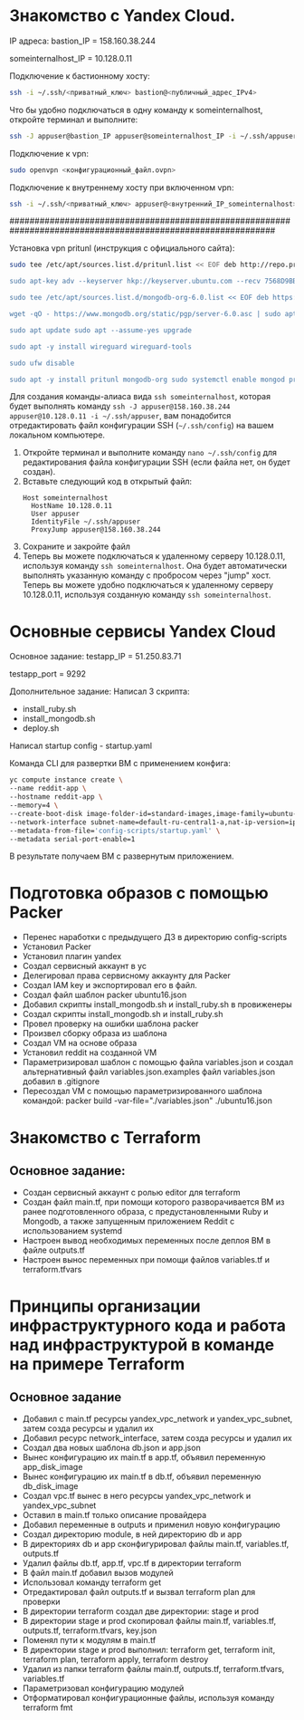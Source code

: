 # Знакомство с Yandex Cloud.
IP адреса:
bastion_IP = 158.160.38.244

someinternalhost_IP = 10.128.0.11

Подключение к бастионному хосту:
```bash
ssh -i ~/.ssh/<приватный_ключ> bastion@<публичный_адрес_IPv4>
```

Что бы удобно подключаться в одну команду к someinternalhost, откройте терминал и выполните:
```bash
ssh -J appuser@bastion_IP appuser@someinternalhost_IP -i ~/.ssh/appuser
```

Подключение к vpn:
```bash
sudo openvpn <конфигурационный_файл.ovpn>
```

Подключение к внутреннему хосту при включенном vpn:
```bash
ssh -i ~/.ssh/<приватный_ключ> appuser@<внутренний_IP_someinternalhost>
```

#############################################################################################################

Установка vpn pritunl (инструкция с официального сайта):
```bash
sudo tee /etc/apt/sources.list.d/pritunl.list << EOF deb http://repo.pritunl.com/stable/apt jammy main EOF

sudo apt-key adv --keyserver hkp://keyserver.ubuntu.com --recv 7568D9BB55FF9E5287D586017AE645C0CF8E292A

sudo tee /etc/apt/sources.list.d/mongodb-org-6.0.list << EOF deb https://repo.mongodb.org/apt/ubuntu jammy/mongodb-org/6.0 multiverse EOF

wget -qO - https://www.mongodb.org/static/pgp/server-6.0.asc | sudo apt-key add -

sudo apt update sudo apt --assume-yes upgrade

sudo apt -y install wireguard wireguard-tools

sudo ufw disable

sudo apt -y install pritunl mongodb-org sudo systemctl enable mongod pritunl sudo systemctl start mongod pritunl
```

Для создания команды-алиаса вида `ssh someinternalhost`, которая будет выполнять команду `ssh -J appuser@158.160.38.244 appuser@10.128.0.11 -i ~/.ssh/appuser`, вам понадобится отредактировать файл конфигурации SSH (`~/.ssh/config`) на вашем локальном компьютере.
1. Откройте терминал и выполните команду `nano ~/.ssh/config` для редактирования файла конфигурации SSH (если файла нет, он будет создан).
2. Вставьте следующий код в открытый файл:
    ```
    Host someinternalhost
      HostName 10.128.0.11
      User appuser
      IdentityFile ~/.ssh/appuser
      ProxyJump appuser@158.160.38.244
    ```
3. Сохраните и закройте файл
4. Теперь вы можете подключаться к удаленному серверу 10.128.0.11, используя команду `ssh someinternalhost`. Она будет автоматически выполнять указанную команду с пробросом через "jump" хост.
Теперь вы можете удобно подключаться к удаленному серверу 10.128.0.11, используя созданную команду `ssh someinternalhost`.


# Основные сервисы Yandex Cloud
Основное задание:
testapp_IP = 51.250.83.71

testapp_port = 9292

Дополнительное задание:
Написал 3 скрипта:
- install_ruby.sh
- install_mongodb.sh
- deploy.sh

Написал startup config - startup.yaml

Команда CLI для развертки ВМ с применением конфига:

```bash
yc compute instance create \
--name reddit-app \
--hostname reddit-app \
--memory=4 \
--create-boot-disk image-folder-id=standard-images,image-family=ubuntu-1604-lts,size=10GB \
--network-interface subnet-name=default-ru-central1-a,nat-ip-version=ipv4 \
--metadata-from-file='config-scripts/startup.yaml' \
--metadata serial-port-enable=1
```

В результате получаем ВМ с развернутым приложением.

# Подготовка образов с помощью Packer
- Перенес наработки с предыдущего ДЗ в директорию config-scripts
- Установил Packer
- Установил плагин yandex
- Создал сервисный аккаунт в yc
- Делегировал права сервисному аккаунту для Packer
- Создал IAM key и экспортировал его в файл.
- Создал файл шаблон packer ubuntu16.json
- Добавил скрипты install_mongodb.sh и install_ruby.sh в провиженеры
- Создал скрипты install_mongodb.sh и install_ruby.sh
- Провел проверку на ошибки шаблона packer
- Произвел сборку образа из шаблона
- Создал VM на основе образа
- Установил reddit на созданной VM
- Параметризировал шаблон с помощью файла variables.json и создал альтернативный файл variables.json.examples файл variables.json добавил в .gitignore
- Пересоздал VM с помощью параметризированного шаблона командой: packer build -var-file="./variables.json" ./ubuntu16.json


# Знакомство с Terraform
## Основное задание:
* Создан сервисный аккаунт с ролью editor для terraform
* Создан файл main.tf, при помощи которого разворачивается ВМ из ранее подготовленного образа, с предустановленными Ruby и Mongodb, а также запущенным приложением Reddit с использованием systemd
* Настроен вывод необходимых переменных после деплоя ВМ в файле outputs.tf
* Настроен вынос переменных при помощи файлов variables.tf и terraform.tfvars


# Принципы организации инфраструктурного кода и работа над инфраструктурой в команде на примере Terraform
## Основное задание
* Добавил с main.tf ресурсы yandex_vpc_network и yandex_vpc_subnet, затем созда ресурсы и удалил их
* Добавил ресурс network_interface, затем созда ресурсы и удалил их
* Создал два новых шаблона db.json и app.json
* Вынес конфигурацию их main.tf в app.tf, объявил переменную app_disk_image
* Вынес конфигурацию их main.tf в db.tf, объявил переменную db_disk_image
* Создал vpc.tf вынес в него ресурсы yandex_vpc_network и yandex_vpc_subnet
* Оставил в main.tf только описание провайдера
* Добавил переменные в outputs и применил новую конфигурацию
* Создал директорию module, в ней директорию db и app
* В директориях db и app сконфигурировал файлы main.tf, variables.tf, outputs.tf
* Удалил файлы db.tf, app.tf, vpc.tf в директории terraform
* В файл main.tf добавил вызов модулей
* Использовал команду terraform get
* Отредактировал файл outputs.tf и вызвал terraform plan для проверки
* В директории terraform создал две директории: stage и prod
* В директории stage и prod скопировал файлы main.tf, variables.tf, outputs.tf, terraform.tfvars, key.json
* Поменял пути к модулям в main.tf
* В директории stage и prod выполнил: terraform get, terraform init, terraform plan, terraform apply, terraform destroy
* Удалил из папки terraform файлы main.tf, outputs.tf, terraform.tfvars, variables.tf
* Параметризовал конфигурацию модулей
* Отформатировал конфигурационные файлы, используя команду terraform fmt
